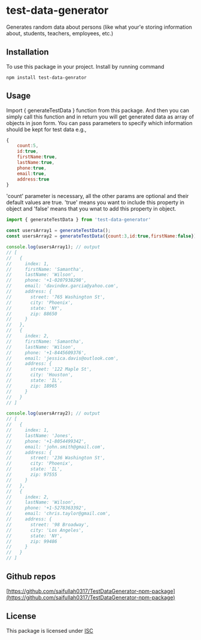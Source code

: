# test-data-generator
Generates random data about persons (like what your'e storing information about, students, teachers, employees, etc.)
## Installation
To use this package in your project. Install by running command

`npm install test-data-genrator`
## Usage
Import { generateTestData } function from this package. And then you can simply call this function and in return you will get generated data as array of objects in json form. You can pass parameters to specify which information should be kept for test data e.g.,
```js
{
    count:5,
    id:true,
    firstName:true,
    lastName:true,
    phone:true,
    email:true,
    address:true
}
```
'count' parameter is necessary, all the other params are optional and their default values are true. 'true' means you want to include this property in object and 'false' means that you wnat to add this property in object.
```javascript
import { generateTestData } from 'test-data-generator'

const usersArray1 = generateTestData();
const usersArray2 = generateTestData({count:3,id:true,firstName:false});

console.log(usersArray1); // output
// [
//   {
//     index: 1,
//     firstName: 'Samantha',
//     lastName: 'Wilson',
//     phone: '+1-0207938298',
//     email: 'davindex.garcia@yahoo.com',
//     address: {
//       street: '765 Washington St',
//       city: 'Phoenix',
//       state: 'NY',
//       zip: 88650
//     }
//   },
//   {
//     index: 2,
//     firstName: 'Samantha',
//     lastName: 'Wilson',
//     phone: '+1-8445609376',
//     email: 'jessica.davis@outlook.com',
//     address: {
//       street: '122 Maple St',
//       city: 'Houston',
//       state: 'IL',
//       zip: 18965
//     }
//   }
// ]

console.log(usersArray2); // output
// [
//   {
//     index: 1,
//     lastName: 'Jones',
//     phone: '+1-8054499342',
//     email: 'john.smith@gmail.com',  
//     address: {
//       street: '236 Washington St',  
//       city: 'Phoenix',
//       state: 'IL',
//       zip: 97555
//     }
//   },
//   {
//     index: 2,
//     lastName: 'Wilson',
//     phone: '+1-5278363392',
//     email: 'chris.taylor@gmail.com',
//     address: {
//       street: '98 Broadway',        
//       city: 'Los Angeles',
//       state: 'NY',
//       zip: 99486
//     }
//   }
// ]

```

## Github repos
[https://github.com/saifullah0317/TestDataGenerator-npm-package](https://github.com/saifullah0317/TestDataGenerator-npm-package)
## License
This package is licensed under [ISC](https://opensource.org/license/isc-license-txt/)
